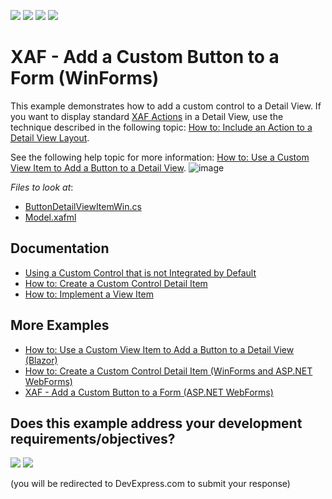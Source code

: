 <!-- default badges list -->
![](https://img.shields.io/endpoint?url=https://codecentral.devexpress.com/api/v1/VersionRange/128587345/24.2.1%2B)
[![](https://img.shields.io/badge/Open_in_DevExpress_Support_Center-FF7200?style=flat-square&logo=DevExpress&logoColor=white)](https://supportcenter.devexpress.com/ticket/details/T137443)
[![](https://img.shields.io/badge/📖_How_to_use_DevExpress_Examples-e9f6fc?style=flat-square)](https://docs.devexpress.com/GeneralInformation/403183)
[![](https://img.shields.io/badge/💬_Leave_Feedback-feecdd?style=flat-square)](#does-this-example-address-your-development-requirementsobjectives)
<!-- default badges end -->
# XAF - Add a Custom Button to a Form (WinForms)

This example demonstrates how to add a custom control to a Detail View. If you want to display standard [XAF Actions](https://docs.devexpress.com/eXpressAppFramework/112622/ui-construction/controllers-and-actions/actions) in a Detail View, use the technique described in the following topic: [How to: Include an Action to a Detail View Layout](https://docs.devexpress.com/eXpressAppFramework/112816/ui-construction/view-items-and-property-editors/how-to-include-an-action-to-a-detail-view-layout). 

See the following help topic for more information: [How to: Use a Custom View Item to Add a Button to a Detail View](https://docs.devexpress.com/eXpressAppFramework/113653/ui-construction/view-items-and-property-editors/how-to-add-a-button-to-a-detail-view-using-custom-view-item).
![image](https://github.com/DevExpress-Examples/XAF_how-to-add-a-button-to-a-form-using-custom-view-item-t137443/assets/14300209/570d1aaf-5066-43d9-ae12-bc1dd7134e4d)

<!-- default file list -->
*Files to look at*:
* [ButtonDetailViewItemWin.cs](CS/EFCore/ButtonInFormEF/ButtonInFormEF.Win/ButtonDetailViewItemWin.cs) 
* [Model.xafml](CS/EFCore/ButtonInFormEF/ButtonInFormEF.Win/Model.xafml) 
<!-- default file list end -->

## Documentation
* [Using a Custom Control that is not Integrated by Default](https://docs.devexpress.com/eXpressAppFramework/113610/ui-construction/using-a-custom-control-that-is-not-integrated-by-default/using-a-custom-control-that-is-not-integrated-by-default)
* [How to: Create a Custom Control Detail Item](https://docs.devexpress.com/eXpressAppFramework/113652/ui-construction/view-items-and-property-editors/how-to-create-a-custom-control-detail-item)
* [How to: Implement a View Item](https://docs.devexpress.com/eXpressAppFramework/112641/ui-construction/view-items-and-property-editors/how-to-implement-a-view-item)

## More Examples
* [How to: Use a Custom View Item to Add a Button to a Detail View (Blazor)](https://github.com/DevExpress-Examples/xaf-custom-view-item-blazor)
* [How to: Create a Custom Control Detail Item (WinForms and ASP.NET WebForms)](https://github.com/DevExpress-Examples/XAF_how-to-create-a-custom-control-detail-item-t137193)
* [XAF - Add a Custom Button to a Form (ASP.NET WebForms)](https://github.com/DevExpress-Examples/XAF_how-to-add-a-button-to-a-form-using-custom-view-item-t137443/tree/17.2.3+)
<!-- feedback -->
## Does this example address your development requirements/objectives?

[<img src="https://www.devexpress.com/support/examples/i/yes-button.svg"/>](https://www.devexpress.com/support/examples/survey.xml?utm_source=github&utm_campaign=XAF_how-to-add-a-button-to-a-form-using-custom-view-item-t137443&~~~was_helpful=yes) [<img src="https://www.devexpress.com/support/examples/i/no-button.svg"/>](https://www.devexpress.com/support/examples/survey.xml?utm_source=github&utm_campaign=XAF_how-to-add-a-button-to-a-form-using-custom-view-item-t137443&~~~was_helpful=no)

(you will be redirected to DevExpress.com to submit your response)
<!-- feedback end -->
